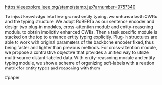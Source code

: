 https://ieeexplore.ieee.org/stamp/stamp.jsp?arnumber=9757340

To inject knowledge into fine-grained entity typing, we enhance both CWRs and the typing structure. We adopt RoBERTa as our sentence encoder and design two plug-in modules, cross-attention module and entity-reasoning module, to obtain implicitly enhanced CWRs. Then a task specific module is stacked on the top to enhance entity typing explicitly. Plug-in structures are able to work with original parameters of the backbone encoder fixed, thus being faster and lighter than previous methods. For cross-attention module, we propose a contrastive objective that provides a unified way to utilize multi-source distant-labeled data. With entity-reasoning module and entity typing module, we show a scheme of organizing soft-labels with a relation matrix for entity types and reasoning with them



#paper